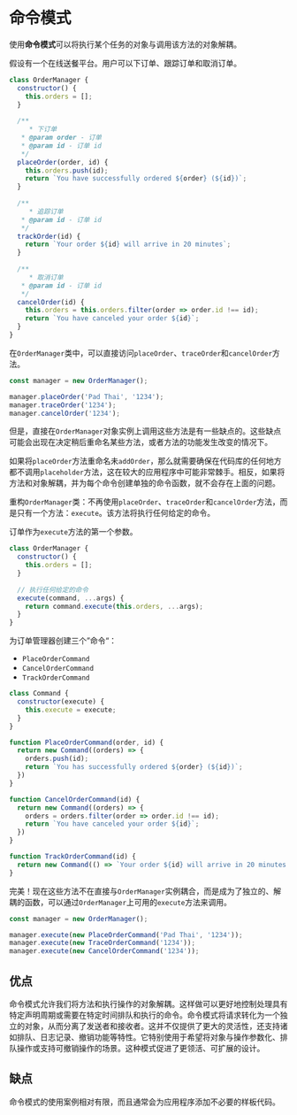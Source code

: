 # 命令模式

使用**命令模式**可以将执行某个任务的对象与调用该方法的对象解耦。

假设有一个在线送餐平台。用户可以下订单、跟踪订单和取消订单。

```js
class OrderManager {
  constructor() {
    this.orders = [];
  }
  
  /**
 	 * 下订单
   * @param order - 订单
   * @param id - 订单 id
   */
  placeOrder(order, id) {
    this.orders.push(id);
    return `You have successfully ordered ${order} (${id})`; 
  }
  
  /**
 	 * 追踪订单
   * @param id - 订单 id
   */
  trackOrder(id) {
    return `Your order ${id} will arrive in 20 minutes`;
  }
  
  /**
 	 * 取消订单
   * @param id - 订单 id
   */
  cancelOrder(id) {
    this.orders = this.orders.filter(order => order.id !== id);
    return `You have canceled your order ${id}`;
  }
}
```

在`OrderManager`类中，可以直接访问`placeOrder`、`traceOrder`和`cancelOrder`方法。

```js
const manager = new OrderManager();

manager.placeOrder('Pad Thai', '1234');
manager.traceOrder('1234');
manager.cancelOrder('1234');
```

但是，直接在`OrderManager`对象实例上调用这些方法是有一些缺点的。这些缺点可能会出现在决定稍后重命名某些方法，或者方法的功能发生改变的情况下。

如果将`placeOrder`方法重命名未`addOrder`，那么就需要确保在代码库的任何地方都不调用`placeholder`方法，这在较大的应用程序中可能非常棘手。相反，如果将方法和对象解耦，并为每个命令创建单独的命令函数，就不会存在上面的问题。

重构`OrderManager`类：不再使用`placeOrder`、`traceOrder`和`cancelOrder`方法，而是只有一个方法：`execute`。该方法将执行任何给定的命令。

订单作为`execute`方法的第一个参数。

```js
class OrderManager {
  constructor() {
    this.orders = [];
  }
  
  // 执行任何给定的命令
  execute(command, ...args) {
    return command.execute(this.orders, ...args);
  }
}
```

为订单管理器创建三个”命令“：

- `PlaceOrderCommand`
- `CancelOrderCommand`
- `TrackOrderCommand`

```js
class Command {
  constructor(execute) {
    this.execute = execute;
  }
}

function PlaceOrderCommand(order, id) {
  return new Command((orders) => {
    orders.push(id);
    return `You has successfully ordered ${order} (${id})`;
  })
}

function CancelOrderCommand(id) {
  return new Command((orders) => {
    orders = orders.filter(order => order.id !== id);
    return `You have canceled your order ${id}`;
  })
}

function TrackOrderCommand(id) {
  return new Command(() => `Your order ${id} will arrive in 20 minutes.`);
}
```

完美！现在这些方法不在直接与`OrderManager`实例耦合，而是成为了独立的、解耦的函数，可以通过`OrderManager`上可用的`execute`方法来调用。

```js
const manager = new OrderManager();

manager.execute(new PlaceOrderCommand('Pad Thai', '1234'));
manager.execute(new TraceOrderCommand('1234'));
manager.execute(new CancelOrderCommand('1234'));
```

## 优点

命令模式允许我们将方法和执行操作的对象解耦。这样做可以更好地控制处理具有特定声明周期或需要在特定时间排队和执行的命令。命令模式将请求转化为一个独立的对象，从而分离了发送者和接收者。这并不仅提供了更大的灵活性，还支持诸如排队、日志记录、撤销功能等特性。它特别使用于希望将对象与操作参数化、排队操作或支持可撤销操作的场景。这种模式促进了更领活、可扩展的设计。

## 缺点

命令模式的使用案例相对有限，而且通常会为应用程序添加不必要的样板代码。



